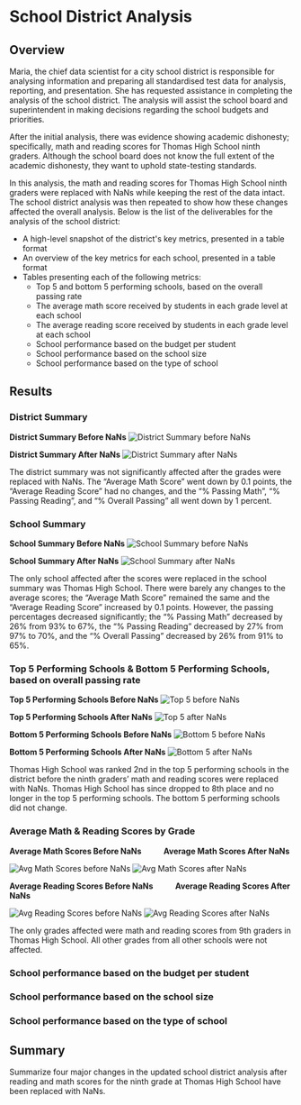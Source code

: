# School District Analysis

## Overview

Maria, the chief data scientist for a city school district is responsible for analysing information and preparing all standardised test data for analysis, reporting, and presentation. She has requested assistance in completing the analysis of the school district. The analysis will assist the school board and superintendent in making decisions regarding the school budgets and priorities.

After the initial analysis, there was evidence showing academic dishonesty; specifically, math and reading scores for Thomas High School ninth graders. Although the school board does not know the full extent of the academic dishonesty, they want to uphold state-testing standards. 

In this analysis, the math and reading scores for Thomas High School ninth graders were replaced with NaNs while keeping the rest of the data intact. The school district analysis was then repeated to show how these changes affected the overall analysis. Below is the list of the deliverables for the analysis of the school district:
-	A high-level snapshot of the district's key metrics, presented in a table format
-	An overview of the key metrics for each school, presented in a table format
-	Tables presenting each of the following metrics:
    -	Top 5 and bottom 5 performing schools, based on the overall passing rate
    -	The average math score received by students in each grade level at each school
    -   The average reading score received by students in each grade level at each school
    -	School performance based on the budget per student
    -	School performance based on the school size 
    -	School performance based on the type of school


## Results

### District Summary

**District Summary Before NaNs**
![District Summary before NaNs](resources/DistrictSummary_beforeNaNs.PNG)

**District Summary After NaNs**
![District Summary after NaNs](resources/DistrictSummary_afterNaNs.PNG)

The district summary was not significantly affected after the grades were replaced with NaNs. The “Average Math Score” went down by 0.1 points, the “Average Reading Score” had no changes, and the “% Passing Math”, “% Passing Reading”, and “% Overall Passing” all went down by 1 percent.


### School Summary

**School Summary Before NaNs**
![School Summary before NaNs](resources/SchoolSummary_beforeNaNs.PNG)

**School Summary After NaNs**
![School Summary after NaNs](resources/SchoolSummary_afterNaNs.PNG)

The only school affected after the scores were replaced in the school summary was Thomas High School. There were barely any changes to the average scores; the “Average Math Score” remained the same and the “Average Reading Score” increased by 0.1 points. However, the passing percentages decreased significantly; the “% Passing Math” decreased by 26% from 93% to 67%, the “% Passing Reading” decreased by 27% from 97% to 70%, and the “% Overall Passing” decreased by 26% from 91% to 65%.


### Top 5 Performing Schools & Bottom 5 Performing Schools, based on overall passing rate

**Top 5 Performing Schools Before NaNs**
![Top 5 before NaNs](resources/Top5Schools_beforeNaNs.PNG)

**Top 5 Performing Schools After NaNs**
![Top 5 after NaNs](resources/Top5Schools_afterNaNs.PNG)

**Bottom 5 Performing Schools Before NaNs**
![Bottom 5 before NaNs](resources/Bottom5Schools_beforeNaNs.PNG)

**Bottom 5 Performing Schools After NaNs**
![Bottom 5 after NaNs](resources/Bottom5Schools_afterNaNs.PNG)

Thomas High School was ranked 2nd in the top 5 performing schools in the district before the ninth graders’ math and reading scores were replaced with NaNs. Thomas High School has since dropped to 8th place and no longer in the top 5 performing schools. The bottom 5 performing schools did not change.


### Average Math & Reading Scores by Grade

**Average Math Scores Before NaNs**          **Average Math Scores After NaNs**

![Avg Math Scores before NaNs](resources/AvgMathScoresByGrade_beforeNaNs.PNG)
![Avg Math Scores after NaNs](resources/AvgMathScoresByGrade_afterNaNs.PNG)

**Average Reading Scores Before NaNs**          **Average Reading Scores After NaNs**

![Avg Reading Scores before NaNs](resources/AvgReadingScoresByGrade_beforeNaNs.PNG)
![Avg Reading Scores after NaNs](resources/AvgReadingScoresByGrade_afterNaNs.PNG)

The only grades affected were math and reading scores from 9th graders in Thomas High School. All other grades from all other schools were not affected.


### School performance based on the budget per student



### School performance based on the school size



### School performance based on the type of school




## Summary
Summarize four major changes in the updated school district analysis after reading and math scores for the ninth grade at Thomas High School have been replaced with NaNs.



